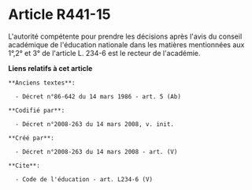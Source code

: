 # Article R441-15

L'autorité compétente pour prendre les décisions après l'avis du conseil académique de l'éducation nationale dans les
matières mentionnées aux 1°,2° et 3° de l'article L. 234-6 est le recteur de l'académie.

**Liens relatifs à cet article**

	**Anciens textes**:

	  - Décret n°86-642 du 14 mars 1986 - art. 5 (Ab)

	**Codifié par**:

	  - Décret n°2008-263 du 14 mars 2008, v. init.

	**Créé par**:

	  - Décret n°2008-263 du 14 mars 2008 - art. (V)

	**Cite**:

	  - Code de l'éducation - art. L234-6 (V)
